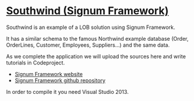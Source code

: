 [Southwind (Signum Framework)](http://www.signumframework.com/)
===================================================

Southwind is an example of a LOB solution using Signum Framework. 

It has a similar schema to the famous Northwind example database (Order, OrderLines, Customer, Employees, Suppliers...) and the same data.

As we complete the application we will upload the sources here and write tutorials in Codeproject.

- [Signum Framework website](http://www.signumframework.com/)
- [Signum Framework github repository](https://github.com/signumframework/signumframework)

In order to compile it you need Visual Studio 2013. 



